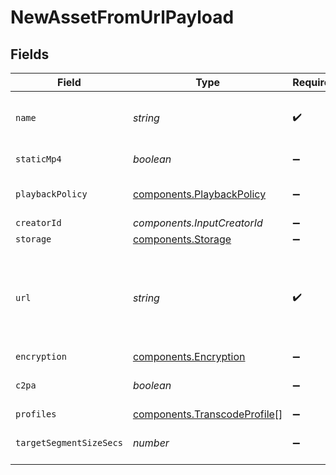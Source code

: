 # NewAssetFromUrlPayload


## Fields

| Field                                                                                                                                                                                                            | Type                                                                                                                                                                                                             | Required                                                                                                                                                                                                         | Description                                                                                                                                                                                                      | Example                                                                                                                                                                                                          |
| ---------------------------------------------------------------------------------------------------------------------------------------------------------------------------------------------------------------- | ---------------------------------------------------------------------------------------------------------------------------------------------------------------------------------------------------------------- | ---------------------------------------------------------------------------------------------------------------------------------------------------------------------------------------------------------------- | ---------------------------------------------------------------------------------------------------------------------------------------------------------------------------------------------------------------- | ---------------------------------------------------------------------------------------------------------------------------------------------------------------------------------------------------------------- |
| `name`                                                                                                                                                                                                           | *string*                                                                                                                                                                                                         | :heavy_check_mark:                                                                                                                                                                                               | The name of the asset. This is not necessarily the filename - it can be a custom name or title.<br/>                                                                                                             | filename.mp4                                                                                                                                                                                                     |
| `staticMp4`                                                                                                                                                                                                      | *boolean*                                                                                                                                                                                                        | :heavy_minus_sign:                                                                                                                                                                                               | Whether to generate MP4s for the asset.                                                                                                                                                                          | true                                                                                                                                                                                                             |
| `playbackPolicy`                                                                                                                                                                                                 | [components.PlaybackPolicy](../../models/components/playbackpolicy.md)                                                                                                                                           | :heavy_minus_sign:                                                                                                                                                                                               | Whether the playback policy for an asset or stream is public or signed                                                                                                                                           |                                                                                                                                                                                                                  |
| `creatorId`                                                                                                                                                                                                      | *components.InputCreatorId*                                                                                                                                                                                      | :heavy_minus_sign:                                                                                                                                                                                               | N/A                                                                                                                                                                                                              |                                                                                                                                                                                                                  |
| `storage`                                                                                                                                                                                                        | [components.Storage](../../models/components/storage.md)                                                                                                                                                         | :heavy_minus_sign:                                                                                                                                                                                               | N/A                                                                                                                                                                                                              |                                                                                                                                                                                                                  |
| `url`                                                                                                                                                                                                            | *string*                                                                                                                                                                                                         | :heavy_check_mark:                                                                                                                                                                                               | URL where the asset contents can be retrieved, e.g. `https://s3.amazonaws.com/my-bucket/path/filename.mp4`.<br/>For an IPFS source, this should be similar to: `ipfs://{CID}`. For an Arweave<br/>source: `ar://{CID}`.<br/> | https://s3.amazonaws.com/my-bucket/path/filename.mp4                                                                                                                                                             |
| `encryption`                                                                                                                                                                                                     | [components.Encryption](../../models/components/encryption.md)                                                                                                                                                   | :heavy_minus_sign:                                                                                                                                                                                               | N/A                                                                                                                                                                                                              |                                                                                                                                                                                                                  |
| `c2pa`                                                                                                                                                                                                           | *boolean*                                                                                                                                                                                                        | :heavy_minus_sign:                                                                                                                                                                                               | Decides if the output video should include C2PA signature                                                                                                                                                        |                                                                                                                                                                                                                  |
| `profiles`                                                                                                                                                                                                       | [components.TranscodeProfile](../../models/components/transcodeprofile.md)[]                                                                                                                                     | :heavy_minus_sign:                                                                                                                                                                                               | N/A                                                                                                                                                                                                              |                                                                                                                                                                                                                  |
| `targetSegmentSizeSecs`                                                                                                                                                                                          | *number*                                                                                                                                                                                                         | :heavy_minus_sign:                                                                                                                                                                                               | How many seconds the duration of each output segment should be                                                                                                                                                   |                                                                                                                                                                                                                  |